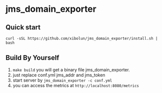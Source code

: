 # jms_domain_exporter

## Quick start
```
curl -sSL https://github.com/xibolun/jms_domain_exporter/install.sh | bash
```

## Build By Yourself
1. `make build` you will get a binary file jms_domain_exporter.
2. just replace conf.yml jms_addr and jms_token
3. start server by `jms_domain_exporter -c conf.yml`
4. you can access the metrics at `http://localhost:8080/metrics`